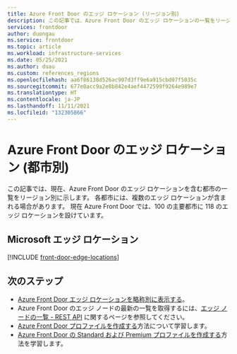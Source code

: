 ```yaml
---
title: Azure Front Door のエッジ ロケーション (リージョン別)
description: この記事では、Azure Front Door のエッジ ロケーションの一覧をリージョン別に示します。
services: frontdoor
author: duongau
ms.service: frontdoor
ms.topic: article
ms.workload: infrastructure-services
ms.date: 05/25/2021
ms.author: duau
ms.custom: references_regions
ms.openlocfilehash: aa6f86138d526ac907d3ff9e6a915cbd07f5035c
ms.sourcegitcommit: 677e8acc9a2e8b842e4aef4472599f9264e989e7
ms.translationtype: HT
ms.contentlocale: ja-JP
ms.lasthandoff: 11/11/2021
ms.locfileid: "132305866"
---
```

# <a name="azure-front-door-edge-locations-by-metro"></a>Azure Front Door のエッジ ロケーション (都市別)

この記事では、現在、Azure Front Door のエッジ ロケーションを含む都市の一覧をリージョン別に示します。 各都市には、複数のエッジ ロケーションが含まれる場合があります。 現在 Azure Front Door では、100 の主要都市に 118 のエッジ ロケーションを設けています。

## <a name="microsoft-edge-locations"></a>Microsoft エッジ ロケーション

[!INCLUDE [front-door-edge-locations](../../includes/front-door-edge-locations.md)]

## <a name="next-steps"></a>次のステップ

* [Azure Front Door エッジ ロケーションを略称別に表示する](edge-locations-abbreviation.md)。
* Azure Front Door のエッジ ノードの最新の一覧を取得するには、[エッジ ノードの一覧 - REST API](/rest/api/cdn/edge-nodes/list) に関するページを参照してください。
* [Azure Front Door プロファイルを作成する](quickstart-create-front-door.md)方法について学習します。
* [Azure Front Door の Standard および Premium プロファイルを作成する](standard-premium/create-front-door-portal.md)方法を学習します。
